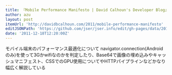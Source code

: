 ```yaml
---
title: 『Mobile Performance Manifesto | David Calhoun's Developer Blog』
author: azu
layout: post
itemUrl: 'http://davidbcalhoun.com/2011/mobile-performance-manifesto'
editJSONPath: 'https://github.com/jser/jser.info/edit/gh-pages/data/2011/12/index.json'
date: '2011-12-18T12:20:00Z'
---
```

モバイル端末のパフォーマンス最適化について
navigator.connection(Androidのみ)を使って3Gかwifiなのかを判定したり、Base64で画像の埋め込みやキャッシュマニフェスト、CSSでのGPU使用についてやHTTPパイプラインなどかなり幅広く解説している
